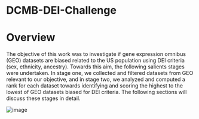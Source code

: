 # DCMB-DEI-Challenge

# Overview

The objective of this work was to investigate if gene expression omnibus (GEO) datasets are biased related to the US population using DEI criteria (sex, ethnicity, ancestry). Towards this aim, the following salients stages were undertaken. In stage one, we collected and filtered datasets from GEO relevant to our objective, and in stage two, we analyzed and computed a rank for each dataset towards identifying and scoring the highest to the lowest of GEO datasets biased for DEI criteria. The following sections will discuss these stages in detail.

![image](https://github.com/MahnoorNGondal/DCMB-DEI-Challenge/assets/89783694/c92c093f-8f4e-4806-a2e4-f34a5b244d08)
